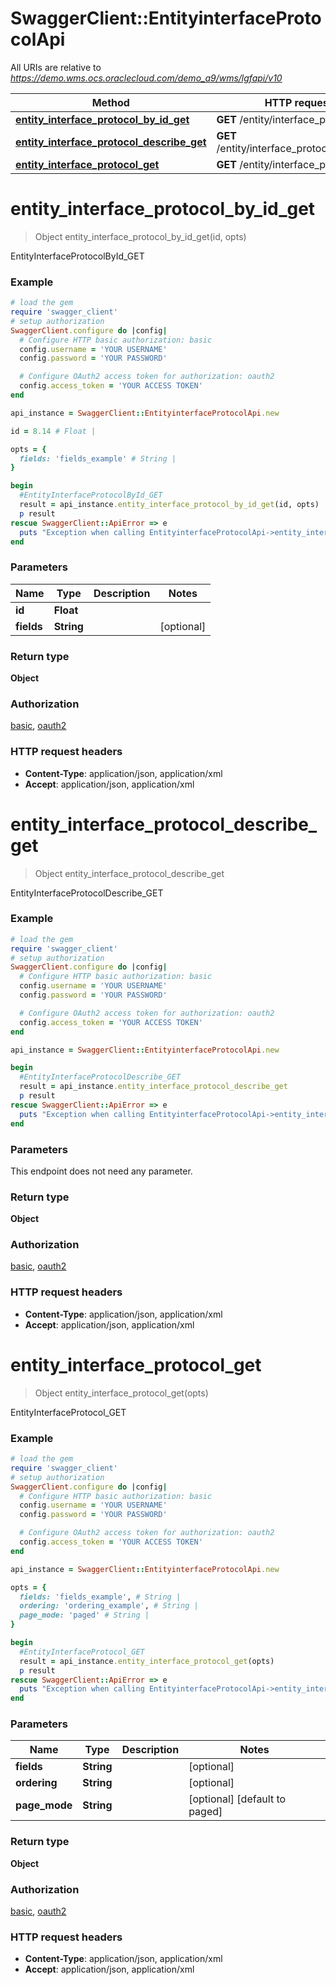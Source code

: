 # SwaggerClient::EntityinterfaceProtocolApi

All URIs are relative to *https://demo.wms.ocs.oraclecloud.com/demo_a9/wms/lgfapi/v10*

Method | HTTP request | Description
------------- | ------------- | -------------
[**entity_interface_protocol_by_id_get**](EntityinterfaceProtocolApi.md#entity_interface_protocol_by_id_get) | **GET** /entity/interface_protocol/{id} | EntityInterfaceProtocolById_GET
[**entity_interface_protocol_describe_get**](EntityinterfaceProtocolApi.md#entity_interface_protocol_describe_get) | **GET** /entity/interface_protocol/describe | EntityInterfaceProtocolDescribe_GET
[**entity_interface_protocol_get**](EntityinterfaceProtocolApi.md#entity_interface_protocol_get) | **GET** /entity/interface_protocol | EntityInterfaceProtocol_GET


# **entity_interface_protocol_by_id_get**
> Object entity_interface_protocol_by_id_get(id, opts)

EntityInterfaceProtocolById_GET



### Example
```ruby
# load the gem
require 'swagger_client'
# setup authorization
SwaggerClient.configure do |config|
  # Configure HTTP basic authorization: basic
  config.username = 'YOUR USERNAME'
  config.password = 'YOUR PASSWORD'

  # Configure OAuth2 access token for authorization: oauth2
  config.access_token = 'YOUR ACCESS TOKEN'
end

api_instance = SwaggerClient::EntityinterfaceProtocolApi.new

id = 8.14 # Float | 

opts = { 
  fields: 'fields_example' # String | 
}

begin
  #EntityInterfaceProtocolById_GET
  result = api_instance.entity_interface_protocol_by_id_get(id, opts)
  p result
rescue SwaggerClient::ApiError => e
  puts "Exception when calling EntityinterfaceProtocolApi->entity_interface_protocol_by_id_get: #{e}"
end
```

### Parameters

Name | Type | Description  | Notes
------------- | ------------- | ------------- | -------------
 **id** | **Float**|  | 
 **fields** | **String**|  | [optional] 

### Return type

**Object**

### Authorization

[basic](../README.md#basic), [oauth2](../README.md#oauth2)

### HTTP request headers

 - **Content-Type**: application/json, application/xml
 - **Accept**: application/json, application/xml



# **entity_interface_protocol_describe_get**
> Object entity_interface_protocol_describe_get

EntityInterfaceProtocolDescribe_GET



### Example
```ruby
# load the gem
require 'swagger_client'
# setup authorization
SwaggerClient.configure do |config|
  # Configure HTTP basic authorization: basic
  config.username = 'YOUR USERNAME'
  config.password = 'YOUR PASSWORD'

  # Configure OAuth2 access token for authorization: oauth2
  config.access_token = 'YOUR ACCESS TOKEN'
end

api_instance = SwaggerClient::EntityinterfaceProtocolApi.new

begin
  #EntityInterfaceProtocolDescribe_GET
  result = api_instance.entity_interface_protocol_describe_get
  p result
rescue SwaggerClient::ApiError => e
  puts "Exception when calling EntityinterfaceProtocolApi->entity_interface_protocol_describe_get: #{e}"
end
```

### Parameters
This endpoint does not need any parameter.

### Return type

**Object**

### Authorization

[basic](../README.md#basic), [oauth2](../README.md#oauth2)

### HTTP request headers

 - **Content-Type**: application/json, application/xml
 - **Accept**: application/json, application/xml



# **entity_interface_protocol_get**
> Object entity_interface_protocol_get(opts)

EntityInterfaceProtocol_GET



### Example
```ruby
# load the gem
require 'swagger_client'
# setup authorization
SwaggerClient.configure do |config|
  # Configure HTTP basic authorization: basic
  config.username = 'YOUR USERNAME'
  config.password = 'YOUR PASSWORD'

  # Configure OAuth2 access token for authorization: oauth2
  config.access_token = 'YOUR ACCESS TOKEN'
end

api_instance = SwaggerClient::EntityinterfaceProtocolApi.new

opts = { 
  fields: 'fields_example', # String | 
  ordering: 'ordering_example', # String | 
  page_mode: 'paged' # String | 
}

begin
  #EntityInterfaceProtocol_GET
  result = api_instance.entity_interface_protocol_get(opts)
  p result
rescue SwaggerClient::ApiError => e
  puts "Exception when calling EntityinterfaceProtocolApi->entity_interface_protocol_get: #{e}"
end
```

### Parameters

Name | Type | Description  | Notes
------------- | ------------- | ------------- | -------------
 **fields** | **String**|  | [optional] 
 **ordering** | **String**|  | [optional] 
 **page_mode** | **String**|  | [optional] [default to paged]

### Return type

**Object**

### Authorization

[basic](../README.md#basic), [oauth2](../README.md#oauth2)

### HTTP request headers

 - **Content-Type**: application/json, application/xml
 - **Accept**: application/json, application/xml



